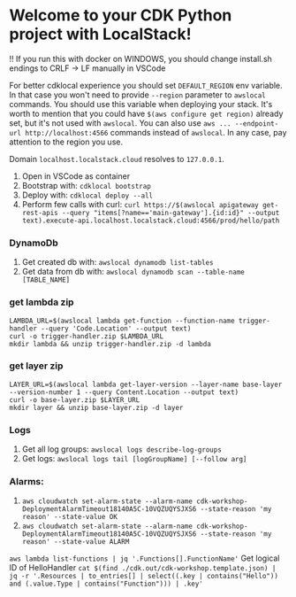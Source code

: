 # Welcome to your CDK Python project with LocalStack!

!! If you run this with docker on WINDOWS, you should change install.sh endings to CRLF -> LF manually in VSCode

For better cdklocal experience you should set `DEFAULT_REGION` env variable. In that case you won't need to provide `--region` parameter to `awslocal` commands. You should use this variable when deploying your stack. It's worth to mention that you could have `$(aws configure get region)` already set, but it's not used with `awslocal`. You can also use `aws ... --endpoint-url http://localhost:4566` commands instead of `awslocal`. In any case, pay attention to the region you use.

Domain `localhost.localstack.cloud` resolves to `127.0.0.1`.

1. Open in VSCode as container
1. Bootstrap with: `cdklocal bootstrap`
1. Deploy with: `cdklocal deploy --all`
1. Perform few calls with curl: `curl https://$(awslocal apigateway get-rest-apis --query "items[?name=='main-gateway'].{id:id}" --output text).execute-api.localhost.localstack.cloud:4566/prod/hello/path`

### DynamoDb
1. Get created db with: `awslocal dynamodb list-tables`
1. Get data from db with: `awslocal dynamodb scan --table-name [TABLE_NAME]`

### get lambda zip
```
LAMBDA_URL=$(awslocal lambda get-function --function-name trigger-handler --query 'Code.Location' --output text)
curl -o trigger-handler.zip $LAMBDA_URL
mkdir lambda && unzip trigger-handler.zip -d lambda
```

### get layer zip
```
LAYER_URL=$(awslocal lambda get-layer-version --layer-name base-layer --version-number 1 --query Content.Location --output text)
curl -o base-layer.zip $LAYER_URL
mkdir layer && unzip base-layer.zip -d layer
```

### Logs
1. Get all log groups: `awslocal logs describe-log-groups`
1. Get logs: `awslocal logs tail [logGroupName] [--follow arg]`

### Alarms:
1. `aws cloudwatch set-alarm-state --alarm-name cdk-workshop-DeploymentAlarmTimeout18140A5C-10VQZUQYSJXS6 --state-reason 'my reason' --state-value OK`
1. `aws cloudwatch set-alarm-state --alarm-name cdk-workshop-DeploymentAlarmTimeout18140A5C-10VQZUQYSJXS6 --state-reason 'my reason' --state-value ALARM`

 `aws lambda list-functions | jq '.Functions[].FunctionName'`
 Get logical ID of HelloHandler
 `cat $(find ./cdk.out/cdk-workshop.template.json) | jq -r '.Resources | to_entries[] | select((.key | contains("Hello")) and (.value.Type | contains("Function"))) | .key'`
